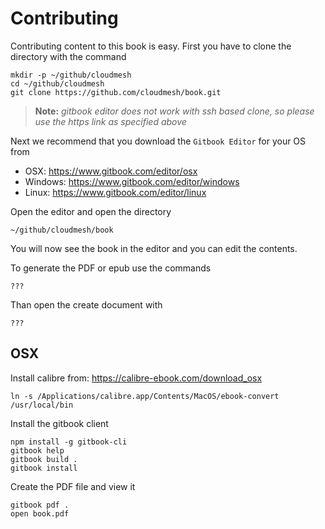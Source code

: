 # Contributing
Contributing content to this book is easy. First you have to clone the directory with the command

    mkdir -p ~/github/cloudmesh
    cd ~/github/cloudmesh
    git clone https://github.com/cloudmesh/book.git


> **Note:** *gitbook editor does not work with ssh based clone, so please use the https link as specified above*



Next we recommend that you download the ```Gitbook Editor``` for your OS from 

* OSX: https://www.gitbook.com/editor/osx
* Windows: https://www.gitbook.com/editor/windows
* Linux: https://www.gitbook.com/editor/linux

Open the editor and open the directory 

    ~/github/cloudmesh/book
    
You will now see the book in the editor and you can edit the contents.
    

To generate the PDF or epub use the commands

    ???
    
Than open the create document with 

    ???
    
## OSX

Install calibre from:
https://calibre-ebook.com/download_osx

    ln -s /Applications/calibre.app/Contents/MacOS/ebook-convert /usr/local/bin

Install the gitbook client

    npm install -g gitbook-cli
    gitbook help
    gitbook build .
    gitbook install

Create the PDF file and view it

    gitbook pdf .
    open book.pdf 
  

